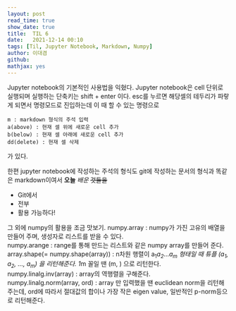 ```yaml
---
layout: post
read_time: true
show_date: true
title:  TIL 6
date:   2021-12-14 00:10
tags: [Til, Jupyter Notebook, Markdown, Numpy]
author: 이대겸
github:  
mathjax: yes
---
```


Jupyter notebook의 기본적인 사용법을 익혔다. Jupyter notebook은 cell 단위로 실행되며 실행하는 단축키는 
shift + enter 이다. esc를 누르면 해당셀의 테두리가 파랗게 되면서 명령모드로 진입하는데 이 때 할 수 있는 명령으로
~~~
m : markdown 형식의 주석 입력
a(above) : 현재 셀 위에 새로운 cell 추가
b(below) : 현재 셀 아래에 새로운 cell 추가
dd(delete) : 현재 셀 삭제
~~~ 
가 있다.

한편 jupyter notebook에 작성하는 주석의 형식도 git에 작성하는 문서의 형식과 똑같은 markdown이여서 
**오늘** *배운* ~~것들을~~ 
- Git에서
- 전부
- 활용 
가능하다!

그 외에 numpy의 활용을 조금 맛보기.
numpy.array : numpy가 가진 고유의 배열을 만들어 주며, 생성자로 리스트를 받을 수 있다.  
numpy.arange : range를 통해 만드는 리스트와 같은 numpy array를 만들어 준다.  
array.shape(= numpy.shape(array)) : n차원 행렬이 a<sub>1</sub>*a<sub>2</sub>*...*a<sub>m</sub> 형태일 때 
튜플 (a<sub>1</sub>, a<sub>2</sub>, ..., a<sub>m</sub>) 을 리턴해준다. 1*m 꼴일 땐 (m, ) 으로 리턴한다.  
numpy.linalg.inv(array) : array의 역행렬을 구해준다.  
numpy.linalg.norm(array, ord) : array 만 입력했을 땐 euclidean norm을 리턴해주는데, ord에 따라서 절대값의 합이나 
가장 작은 eigen value, 일반적인 p-norm등으로 리턴해준다.  